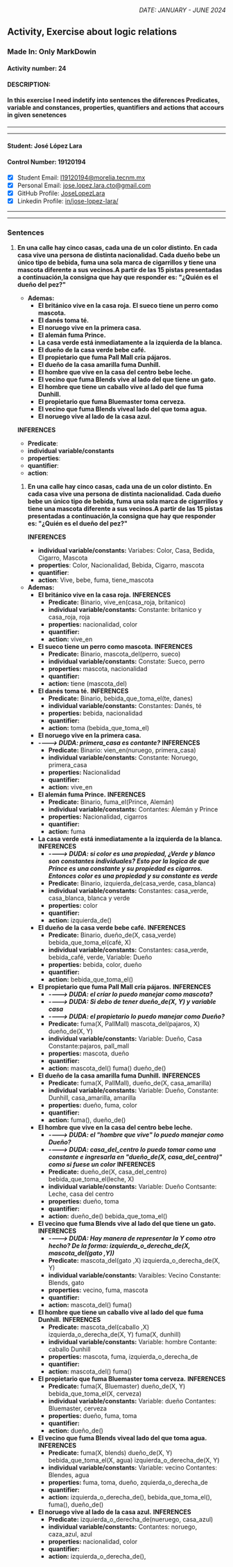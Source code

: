 <p style="text-align: right;"><em>DATE: JANUARY - JUNE 2024</em></p>

## **Activity, Exercise about logic relations**

### Made In: Only MarkDowin

#### Activity number: 24

#### **DESCRIPTION:**

#### In this exercise I need indetify into sentences the diferences Predicates, variable and constances, properties, quantifiers and actions that accours in given senetences

________________________________________________________
________________________________________________________

#### Student: José López Lara

#### Control Number: 19120194

* [x] Student Email: <l19120194@morelia.tecnm.mx>
* [x] Personal Email: <jose.lopez.lara.cto@gmail.com>
* [x] GitHub Profile: [JoseLopezLara](https://github.com/JoseLopezLara)
* [x] Linkedin Profile: [in/jose-lopez-lara/](https://www.linkedin.com/in/jose-lopez-lara/)

________________________________________________________
________________________________________________________

### **Sentences**

1. **En una calle hay cinco casas, cada una de un color distinto. En cada casa vive una persona de distinta nacionalidad. Cada dueño bebe un único tipo de bebida, fuma una sola marca de cigarrillos y tiene una mascota diferente a sus vecinos.A partir de las 15 pistas presentadas a continuación,la consigna que hay que responder es: "¿Quién es el dueño del pez?"**

    * **Ademas:**
        * **El británico vive en la casa roja.**
        **El sueco tiene un perro como mascota.**
        * **El danés toma té.**
        * **El noruego vive en la primera casa.**
        * **El alemán fuma Prince.**
        * **La casa verde está inmediatamente a la izquierda de la blanca.**
        * **El dueño de la casa verde bebe café.**
        * **El propietario que fuma Pall Mall cría pájaros.**
        * **El dueño de la casa amarilla fuma Dunhill.**
        * **El hombre que vive en la casa del centro bebe leche.**
        * **El vecino que fuma Blends vive al lado del que tiene un gato.**
        * **El hombre que tiene un caballo vive al lado del que fuma Dunhill.**
        * **El propietario que fuma Bluemaster toma cerveza.**
        * **El vecino que fuma Blends viveal lado del que toma agua.**
        * **El noruego vive al lado de la casa azul.**

    **INFERENCES**
    * **Predicate**:
    * **individual variable/constants**
    * **properties**:
    * **quantifier**:
    * **action**:

    1. **En una calle hay cinco casas, cada una de un color distinto. En cada casa vive una persona de distinta nacionalidad. Cada dueño bebe un único tipo de bebida, fuma una sola marca de cigarrillos y tiene una mascota diferente a sus vecinos.A partir de las 15 pistas presentadas a continuación,la consigna que hay que responder es: "¿Quién es el dueño del pez?"**

        **INFERENCES**
        * **individual variable/constants:** Variabes: Color, Casa, Bedida, Cigarro, Mascota
        * **properties**: Color, Nacionalidad, Bebida, Cigarro, mascota
        * **quantifier**:
        * **action**: Vive, bebe, fuma, tiene_mascota

    * **Ademas:**
        * **El británico vive en la casa roja.**
            **INFERENCES**
            * **Predicate:** Binario, vive_en(casa_roja, britanico)
            * **individual variable/constants:** Constante: britanico y casa_roja, roja
            * **properties:**  nacionalidad, color
            * **quantifier:**
            * **action:** vive_en
        * **El sueco tiene un perro como mascota.**
            **INFERENCES**
            * **Predicate:** Binario, mascota_del(perro, sueco)
            * **individual variable/constants:** Constate: Sueco, perro
            * **properties:**  mascota, nacionalidad
            * **quantifier:**
            * **action:**  tiene (mascota_del)
        * **El danés toma té.**
            **INFERENCES**
            * **Predicate:** Binario, bebida_que_toma_el(te, danes)
            * **individual variable/constants:** Constantes: Danés, té
            * **properties:**  bebida, nacionalidad
            * **quantifier:**
            * **action:** toma (bebida_que_toma_el)
        * **El noruego vive en la primera casa.**
        * ***----> DUDA: primera_casa es contante?***
        **INFERENCES**
            * **Predicate:** Binario: vien_en(nuruego, primera_casa)
            * **individual variable/constants:** Constante: Noruego, primera_casa
            * **properties:** Nacionalidad  
            * **quantifier:**
            * **action:** vive_en
        * **El alemán fuma Prince.**
        **INFERENCES**
            * **Predicate:** Binario, fuma_el(Prince, Alemán)
            * **individual variable/constants:** Contantes: Alemán y Prince
            * **properties:**  Nacionalidad, cigarros
            * **quantifier:**
            * **action:** fuma
        * **La casa verde está inmediatamente a la izquierda de la blanca.**
            **INFERENCES**
            * ***----> DUDA: si color es una propiedad, ¿Verde y blanco son constantes individuales? Esto por la logica de que Prince es una constante y su propiedad es cigarros. Entonces color es una propiedad y su constante es verde***
            * **Predicate:** Binario, izquierda_de(casa_verde, casa_blanca)
            * **individual variable/constants:** Constantes: casa_verde,  casa_blanca, blanca y verde
            * **properties:** color  
            * **quantifier:**
            * **action:** izquierda_de()
        * **El dueño de la casa verde bebe café.**
            **INFERENCES**
            * **Predicate:** Binario, dueño_de(X, casa_verde) bebida_que_toma_el(café, X)
            * **individual variable/constants:** Constantes: casa_verde, bebida_café, verde,  Variable: Dueño
            * **properties:** bebida, color, dueño
            * **quantifier:**
            * **action:** bebida_que_toma_el()
        * **El propietario que fuma Pall Mall cría pájaros.**
            **INFERENCES**
            * ***----> DUDA: el críar lo puedo manejar como mascota?***
            * ***----> DUDA: Si debo de tener dueño_de(X, Y) y variable casa***
            * ***----> DUDA: el propietario lo puedo manejar como Dueño?***
            * **Predicate:** fuma(X, PallMall) mascota_del(pajaros, X) dueño_de(X, Y)
            * **individual variable/constants:** Variable: Dueño, Casa Constante:pajaros, pall_mall
            * **properties:** mascota, dueño
            * **quantifier:**
            * **action:** mascota_del() fuma() dueño_de()
        * **El dueño de la casa amarilla fuma Dunhill.**
            **INFERENCES**
            * **Predicate:** fuma(X, PallMall), dueño_de(X, casa_amarilla)
            * **individual variable/constants:** Variable: Dueño, Constante: Dunhill, casa_amarilla, amarilla
            * **properties:** dueño, fuma, color
            * **quantifier:**
            * **action:** fuma(), dueño_de()
        * **El hombre que vive en la casa del centro bebe leche.**
            * ***----> DUDA: el "hombre que vive" lo puedo manejar como Dueño?***
            * ***----> DUDA: casa_del_centro lo puedo tomar como una constante e ingresarla en "dueño_de(X, casa_del_centro)" como si fuese un color***
            **INFERENCES**
            * **Predicate:** dueño_de(X, casa_del_centro)  bebida_que_toma_el(leche, X)
            * **individual variable/constants:** Variable: Dueño Contsante: Leche, casa del centro
            * **properties:** dueño, toma
            * **quantifier:**
            * **action:** dueño_de() bebida_que_toma_el()
        * **El vecino que fuma Blends vive al lado del que tiene un gato.**
            **INFERENCES**
            * ***----> DUDA: Hay manera de representar la Y como otro hecho? De la forma: izquierda_o_derecha_de(X, mascota_del(gato ,Y))***
            * **Predicate:** mascota_del(gato ,X) izquierda_o_derecha_de(X, Y)
            * **individual variable/constants:** Varaibles: Vecino Constante: Blends, gato
            * **properties:** vecino, fuma, mascota
            * **quantifier:**
            * **action:** mascota_del() fuma()
        * **El hombre que tiene un caballo vive al lado del que fuma Dunhill.**
            **INFERENCES**
            * **Predicate:** mascota_del(caballo ,X) izquierda_o_derecha_de(X, Y) fuma(X, dunhill)
            * **individual variable/constants:** Variable: hombre  Contante: caballo Dunhill
            * **properties:** mascota, fuma, izquierda_o_derecha_de
            * **quantifier:**
            * **action:** mascota_del() fuma()
        * **El propietario que fuma Bluemaster toma cerveza.**
            **INFERENCES**
            * **Predicate:** fuma(X, Bluemaster) dueño_de(X, Y) bebida_que_toma_el(X, cerveza)
            * **individual variable/constants:** Variable: dueño Contantes: Bluemaster, cerveza
            * **properties:** dueño, fuma, toma
            * **quantifier:**
            * **action:** dueño_de()
        * **El vecino que fuma Blends viveal lado del que toma agua.**
            **INFERENCES**
            * **Predicate:** fuma(X, blends) dueño_de(X, Y) bebida_que_toma_el(X, agua) izquierda_o_derecha_de(X, Y)
            * **individual variable/constants:** Variable: vecino Contantes: Blendes, agua
            * **properties:** fuma, toma, dueño, zquierda_o_derecha_de
            * **quantifier:**
            * **action:** izquierda_o_derecha_de(), bebida_que_toma_el(), fuma(), dueño_de()
        * **El noruego vive al lado de la casa azul.**
            **INFERENCES**
            * **Predicate:** izquierda_o_derecha_de(nueruego, casa_azul)
            * **individual variable/constants:** Contantes: noruego, caza_azul, azul
            * **properties:** nacionalidad, color
            * **quantifier:**
            * **action:** izquierda_o_derecha_de(),